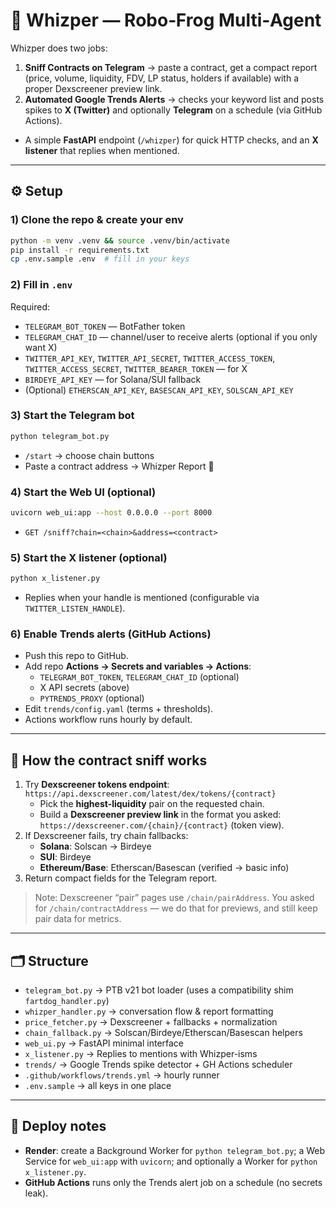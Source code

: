 # 🐸 Whizper — Robo‑Frog Multi‑Agent

Whizper does two jobs:
1) **Sniff Contracts on Telegram** → paste a contract, get a compact report (price, volume, liquidity, FDV, LP status, holders if available) with a proper Dexscreener preview link.
2) **Automated Google Trends Alerts** → checks your keyword list and posts spikes to **X (Twitter)** and optionally **Telegram** on a schedule (via GitHub Actions).  
+ A simple **FastAPI** endpoint (`/whizper`) for quick HTTP checks, and an **X listener** that replies when mentioned.

---

## ⚙️ Setup

### 1) Clone the repo & create your env
```bash
python -m venv .venv && source .venv/bin/activate
pip install -r requirements.txt
cp .env.sample .env  # fill in your keys
```

### 2) Fill in `.env`
Required:
- `TELEGRAM_BOT_TOKEN` — BotFather token
- `TELEGRAM_CHAT_ID` — channel/user to receive alerts (optional if you only want X)
- `TWITTER_API_KEY`, `TWITTER_API_SECRET`, `TWITTER_ACCESS_TOKEN`, `TWITTER_ACCESS_SECRET`, `TWITTER_BEARER_TOKEN` — for X
- `BIRDEYE_API_KEY` — for Solana/SUI fallback
- (Optional) `ETHERSCAN_API_KEY`, `BASESCAN_API_KEY`, `SOLSCAN_API_KEY`

### 3) Start the Telegram bot
```bash
python telegram_bot.py
```
- `/start` → choose chain buttons
- Paste a contract address → Whizper Report 🐸

### 4) Start the Web UI (optional)
```bash
uvicorn web_ui:app --host 0.0.0.0 --port 8000
```
- `GET /sniff?chain=<chain>&address=<contract>`

### 5) Start the X listener (optional)
```bash
python x_listener.py
```
- Replies when your handle is mentioned (configurable via `TWITTER_LISTEN_HANDLE`).

### 6) Enable Trends alerts (GitHub Actions)
- Push this repo to GitHub.
- Add repo **Actions → Secrets and variables → Actions**:
  - `TELEGRAM_BOT_TOKEN`, `TELEGRAM_CHAT_ID` (optional)
  - X API secrets (above)
  - `PYTRENDS_PROXY` (optional)
- Edit `trends/config.yaml` (terms + thresholds).
- Actions workflow runs hourly by default.

---

## 🧠 How the contract sniff works
1) Try **Dexscreener tokens endpoint**: `https://api.dexscreener.com/latest/dex/tokens/{contract}`  
   - Pick the **highest-liquidity** pair on the requested chain.
   - Build a **Dexscreener preview link** in the format you asked:  
     `https://dexscreener.com/{chain}/{contract}` (token view).
2) If Dexscreener fails, try chain fallbacks:
   - **Solana**: Solscan → Birdeye
   - **SUI**: Birdeye
   - **Ethereum/Base**: Etherscan/Basescan (verified → basic info)
3) Return compact fields for the Telegram report.

> Note: Dexscreener “pair” pages use `/chain/pairAddress`. You asked for `/chain/contractAddress` — we do that for previews, and still keep pair data for metrics.

---

## 🗂 Structure
- `telegram_bot.py` → PTB v21 bot loader (uses a compatibility shim `fartdog_handler.py`)
- `whizper_handler.py` → conversation flow & report formatting
- `price_fetcher.py` → Dexscreener + fallbacks + normalization
- `chain_fallback.py` → Solscan/Birdeye/Etherscan/Basescan helpers
- `web_ui.py` → FastAPI minimal interface
- `x_listener.py` → Replies to mentions with Whizper-isms
- `trends/` → Google Trends spike detector + GH Actions scheduler
- `.github/workflows/trends.yml` → hourly runner
- `.env.sample` → all keys in one place

---

## 🚀 Deploy notes
- **Render**: create a Background Worker for `python telegram_bot.py`; a Web Service for `web_ui:app` with `uvicorn`; and optionally a Worker for `python x_listener.py`.
- **GitHub Actions** runs only the Trends alert job on a schedule (no secrets leak).


